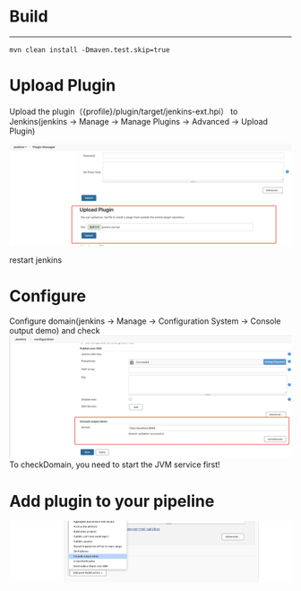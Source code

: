 # Build

----

```shell script
mvn clean install -Dmaven.test.skip=true
```

# Upload Plugin
Upload the plugin（{profile}/plugin/target/jenkins-ext.hpi） to Jenkins(jenkins -> Manage -> Manage Plugins -> Advanced -> Upload Plugin)

![avatar](../img/upload_plugin.jpg)

restart jenkins

# Configure

Configure domain(jenkins -> Manage -> Configuration System -> Console output demo) and check
![avatar](../img/configure_domain.jpg)
To checkDomain, you need to start the JVM service first!

# Add plugin to your pipeline

![avatar](../img/add_plugin_to_pipeline.jpg)


